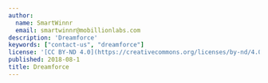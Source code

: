 ```yaml
---
author:
  name: SmartWinnr
  email: smartwinnr@mobillionlabs.com
description: 'Dreamforce'
keywords: ["contact-us", "dreamforce"]
license: '[CC BY-ND 4.0](https://creativecommons.org/licenses/by-nd/4.0)'
published: 2018-08-1
title: Dreamforce
---
```

